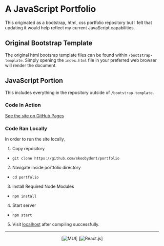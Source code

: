 # A JavaScript Portfolio
This originated as a bootstrap, html, css portfolio repository but I felt that updating it would help reflect my current JavaScript capabilities.

## Original Bootstrap Template
The original html bootsrap template files can be found within
`/bootstrap-template`.
Simply opening the `index.html` file in your preferred web browser will render the document.

## JavaScript Portion
This includes everything in the repository outside of `/bootstrap-template`.

### Code In Action
[See the site on GitHub Pages](https://skoobydont.githubpages.io/portfolio)

### Code Ran Locally
In order to run the site locally,
1. Copy repository
  - `git clone https://github.com/skoobydont/portfolio`
2. Navigate inside portfolio directory
  - `cd portfolio`
3. Install Required Node Modules
  - `npm install`
4. Start server
  - `npm start`
5. Visit [localhost](localhost:3000) after compiling successfully.
<hr>
<div align="center">

[![MUI](https://mui.com/static/logo.svg)]
[![React.js](https://logos-download.com/wp-content/uploads/2016/09/React_logo_logotype_emblem.png)]

</div>